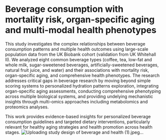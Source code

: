 # Beverage consumption with mortality risk, organ-specific aging and multi-modal health phenotypes
 
This study investigates the complex relationships between beverage consumption patterns and multiple health outcomes using large-scale population data from the UK Biobank cohort (validation from UK Whitehall II). We analyzed eight common beverage types (coffee, tea, low-fat and whole milk, sugar-sweetened beverages, artificially-sweetened beverages, natural fruit juice, and water) and their associations with mortality risk, organ-specific aging, and comprehensive health phenotypes. The research addresses critical gaps in beverage research by moving beyond simple scoring systems to personalized hydration patterns exploration, integrating organ-specific aging assessments, conducting comprehensive phenotyping across multiple biological systems, and providing undelying mechanistic insights through multi-omics approaches including metabolomics and proteomics analyses. 

This work provides evidence-based insights for personalized beverage consumption guidelines and targeted dietary interventions, particularly relevant for healthy aging strategies and health promotion across health stages.
![Uploading study design of  beverage and health (1).jpeg…]()
